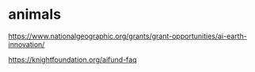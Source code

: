 # animals

https://www.nationalgeographic.org/grants/grant-opportunities/ai-earth-innovation/

https://knightfoundation.org/aifund-faq



